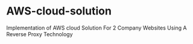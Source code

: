# AWS-cloud-solution
Implementation of AWS cloud Solution  For 2 Company Websites Using A Reverse Proxy Technology
